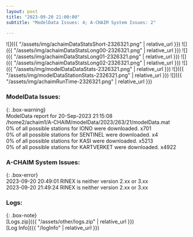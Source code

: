 ```yaml
---
layout: post
title: "2023-09-20 21:00:00"
subtitle: "ModelData Issues: 4; A-CHAIM System Issues: 2"

---
```


![]({{ "/assets/img/achaimDataStatsShort-2326321.png" | relative_url }})
![]({{ "/assets/img/achaimDataStatsLong00-2326321.png" | relative_url }})
![]({{ "/assets/img/achaimDataStatsLong01-2326321.png" | relative_url }})
![]({{ "/assets/img/achaimDataStatsLong02-2326321.png" | relative_url }})
![]({{ "/assets/img/modelDataDataStats-2326321.png" | relative_url }})
![]({{ "/assets/img/modelDataStationStats-2326321.png" | relative_url }})
![]({{ "/assets/img/achaimRunTime-2326321.png" | relative_url }})


### ModelData Issues:  
  
{: .box-warning}  
 ModelData report for 20-Sep-2023 21:15:08   
 /home2/achaim1/A-CHAIM/modelData/2023/263/21/modelData.mat   
 0% of all possible stations for IONO were downloaded. x701   
 0% of all possible stations for SENTINEL were downloaded. x4   
 0% of all possible stations for KASI were downloaded. x5213   
 0% of all possible stations for KARTVERKET were downloaded. x4922   
  
### A-CHAIM System Issues:  
  
{: .box-error}  
2023-09-20 20:49:01 RINEX is neither version 2.xx or 3.xx  
2023-09-20 21:49:24 RINEX is neither version 2.xx or 3.xx  

### Logs:  
  
{: .box-note}  
[Logs.zip]({{ "/assets/other/logs.zip" | relative_url }})  
[Log Info]({{ "/logInfo" | relative_url }})  
